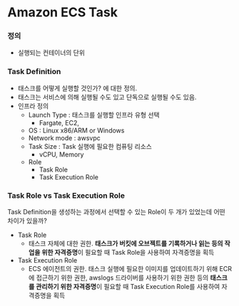 Amazon ECS Task
=============================
### 정의 
* 실행되는 컨테이너의 단위

### Task Definition 
* 태스크를 어떻게 실행할 것인가? 에 대한 정의.
* 태스크는 서비스에 의해 실행될 수도 있고 단독으로 실행될 수도 있음.
* 인프라 정의
    * Launch Type : 태스크를 실행할 인프라 유형 선택
        * Fargate, EC2, 
    * OS : Linux x86/ARM or Windows
    * Network mode : awsvpc
    * Task Size : Task 실행에 필요한 컴퓨팅 리소스
        * vCPU, Memory
    * Role
        * Task Role
        * Task Execution Role

### Task Role vs Task Execution Role
Task Definition을 생성하는 과정에서 선택할 수 있는 Role이 두 개가 있었는데 어떤 차이가 있을까?
* Task Role
    * 태스크 자체에 대한 권한. **태스크가 버킷에 오브젝트를 기록하거나 읽는 등의 작업을 위한 자격증명**이 필요할 때 Task Role을 사용하여 자격증명을 획득
* Task Execution Role
    * ECS 에이전트의 권한. 태스크 실행에 필요한 이미지를 업데이트하기 위해 ECR에 접근하기 위한 권한, awslogs 드라이버를 사용하기 위한 권한 등의 **태스크를 관리하기 위한 자격증명**이 필요할 때 Task Execution Role를 사용하여 자격증명을 획득 



    
